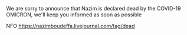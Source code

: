 We are sorry to announce that Nazim is declared dead by the COVID-19 OMICRON, we'll keep you informed as soon as possible

NFO https://nazimboudeffa.livejournal.com/tag/dead
